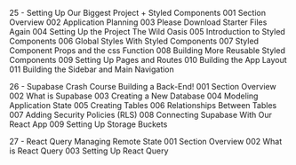 25 - Setting Up Our Biggest Project + Styled Components
001 Section Overview
002 Application Planning
003 Please Download Starter Files Again
004 Setting Up the Project The Wild Oasis
005 Introduction to Styled Components
006 Global Styles With Styled Components
007 Styled Component Props and the css Function
008 Building More Reusable Styled Components
009 Setting Up Pages and Routes
010 Building the App Layout
011 Building the Sidebar and Main Navigation

26 - Supabase Crash Course Building a Back-End!
001 Section Overview
002 What is Supabase
003 Creating a New Database
004 Modeling Application State
005 Creating Tables
006 Relationships Between Tables
007 Adding Security Policies (RLS)
008 Connecting Supabase With Our React App
009 Setting Up Storage Buckets

27 - React Query Managing Remote State
001 Section Overview
002 What is React Query
003 Setting Up React Query